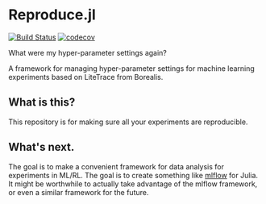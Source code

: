 # Reproduce.jl
[![Build Status](https://travis-ci.com/mkschleg/Reproduce.jl.svg?branch=master)](https://travis-ci.com/mkschleg/Reproduce.jl)
[![codecov](https://codecov.io/gh/mkschleg/Reproduce.jl/branch/master/graph/badge.svg)](https://codecov.io/gh/mkschleg/Reproduce.jl)



What were my hyper-parameter settings again?

A framework for managing hyper-parameter settings for machine learning experiments based on LiteTrace from Borealis.

## What is this?

This repository is for making sure all your experiments are reproducible.



## What's next.

The goal is to make a convenient framework for data analysis for experiments in ML/RL. The goal is to create something like [mlflow](mlflow.org) for Julia. It might be worthwhile to actually take advantage of the mlflow framework, or even a similar framework for the future.


